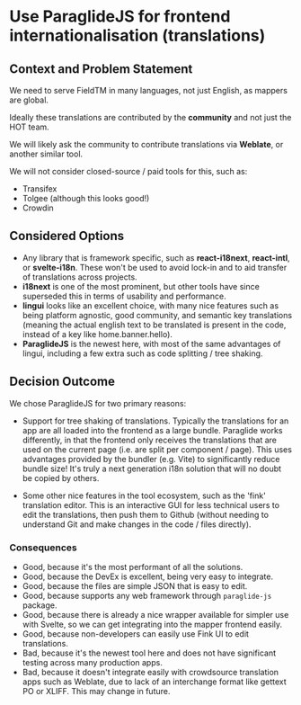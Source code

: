 # Use ParaglideJS for frontend internationalisation (translations)

## Context and Problem Statement

We need to serve FieldTM in many languages, not just English, as mappers are
global.

Ideally these translations are contributed by the **community** and not
just the HOT team.

We will likely ask the community to contribute translations via **Weblate**,
or another similar tool.

We will not consider closed-source / paid tools for this, such as:

- Transifex
- Tolgee (although this looks good!)
- Crowdin

## Considered Options

- Any library that is framework specific, such as **react-i18next**,
  **react-intl**, or **svelte-i18n**. These won't be used to avoid lock-in and
  to aid transfer of translations across projects.
- **i18next** is one of the most prominent, but other tools have
  since superseded this in terms of usability and performance.
- **lingui** looks like an excellent choice, with many nice features
  such as being platform agnostic, good community, and semantic key
  translations (meaning the actual english text to be translated
  is present in the code, instead of a key like home.banner.hello).
- **ParaglideJS** is the newest here, with most of the same advantages of
  lingui, including a few extra such as code splitting / tree shaking.

## Decision Outcome

We chose ParaglideJS for two primary reasons:

- Support for tree shaking of translations. Typically the translations
  for an app are all loaded into the frontend as a large bundle. Paraglide
  works differently, in that the frontend only receives the translations
  that are used on the current page (i.e. are split per component / page).
  This uses advantages provided by the bundler (e.g. Vite) to significantly
  reduce bundle size! It's truly a next generation i18n solution that will
  no doubt be copied by others.

- Some other nice features in the tool ecosystem, such as the 'fink'
  translation editor. This is an interactive GUI for less technical users
  to edit the translations, then push them to Github (without needing to
  understand Git and make changes in the code / files directly).

### Consequences

- Good, because it's the most performant of all the solutions.
- Good, because the DevEx is excellent, being very easy to integrate.
- Good, because the files are simple JSON that is easy to edit.
- Good, because supports any web framework through `paraglide-js` package.
- Good, because there is already a nice wrapper available for simpler
  use with Svelte, so we can get integrating into the mapper frontend easily.
- Good, because non-developers can easily use Fink UI to edit translations.
- Bad, because it's the newest tool here and does not have
  significant testing across many production apps.
- Bad, because it doesn't integrate easily with crowdsource translation
  apps such as Weblate, due to lack of an interchange format like
  gettext PO or XLIFF. This may change in future.
